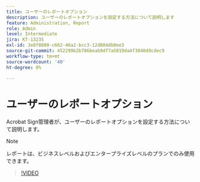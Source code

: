 ```yaml
---
title: ユーザーのレポートオプション
description: ユーザーのレポートオプションを設定する方法について説明します
feature: Administration, Report
role: Admin
level: Intermediate
jira: KT-13235
exl-id: 3e8f8800-c662-46a2-bcc3-12d804db0ee3
source-git-commit: 452299b2b786beab9df7a5019da4f3840d9cdec9
workflow-type: tm+mt
source-wordcount: '40'
ht-degree: 0%

---
```


# ユーザーのレポートオプション

Acrobat Sign管理者が、ユーザーのレポートオプションを設定する方法について説明します。

>[!NOTE]
>
>レポートは、ビジネスレベルおよびエンタープライズレベルのプランでのみ使用できます。

>[!VIDEO](https://video.tv.adobe.com/v/3419303?quality=12&learn=on&hidetitle=true)
